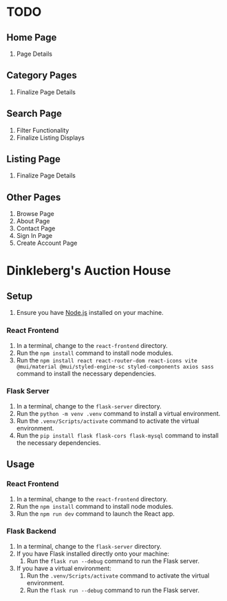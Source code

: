 # TODO 

## Home Page
1. Page Details

## Category Pages
1. Finalize Page Details

## Search Page
1. Filter Functionality
2. Finalize Listing Displays

## Listing Page
1. Finalize Page Details

## Other Pages
1. Browse Page
2. About Page
3. Contact Page
4. Sign In Page
5. Create Account Page

# Dinkleberg's Auction House 

## Setup
1. Ensure you have [Node.js](https://nodejs.org/en/download) installed on your machine.

### React Frontend
1. In a terminal, change to the `react-frontend` directory. 
2. Run the `npm install` command to install node modules.
3. Run the `npm install react react-router-dom react-icons vite @mui/material @mui/styled-engine-sc styled-components axios sass` command to install the necessary dependencies.

### Flask Server
1. In a terminal, change to the `flask-server` directory. 
2. Run the `python -m venv .venv` command to install a virtual environment. 
3. Run the `.venv/Scripts/activate` command to activate the virtual environment. 
4. Run the `pip install flask flask-cors flask-mysql` command to install the necessary dependencies.

## Usage

### React Frontend
1. In a terminal, change to the `react-frontend` directory.
2. Run the `npm install` command to install node modules.
3. Run the `npm run dev` command to launch the React app.

### Flask Backend
1. In a terminal, change to the `flask-server` directory.
2. If you have Flask installed directly onto your machine:
   1. Run the `flask run --debug` command to run the Flask server.
3. If you have a virtual environment: 
   1. Run the `.venv/Scripts/activate` command to activate the virtual environment.
   2. Run the `flask run --debug` command to run the Flask server.
